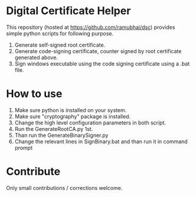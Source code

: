 # Digital Certificate Helper
This repository (hosted at https://github.com/ramubhai/dsc) provides simple python scripts for following purpose.

1. Generate self-signed root certificate.
2. Generate code-signing certificate, counter signed by root certificate generated above.
3. Sign windows executable using the code signing certificate using a .bat file.


# How to use
1. Make sure python is installed on your system.
2. Make sure "cryptography" package is installed.
3. Change the high level configuration parameters in both script.
4. Run the GenerateRootCA.py 1st.
5. Than run the GenerateBinarySigner.py
6. Change the relevant lines in SignBinary.bat and than run it in command prompt

# Contribute
Only small contributions / corrections welcome.
